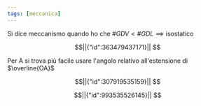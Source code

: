 ```yaml
---
tags: [meccanica]
---
```

Si dice meccanismo quando ho che $\#GDV<\#GDL \implies \text{isostatico}$

```math
||{"id":363479437171}||





```
Per A si trova più facile usare l'angolo relativo all'estensione di $\overline{OA}$

```math
||{"id":307919535159}||


```



```math
||{"id":993535526145}||


```
